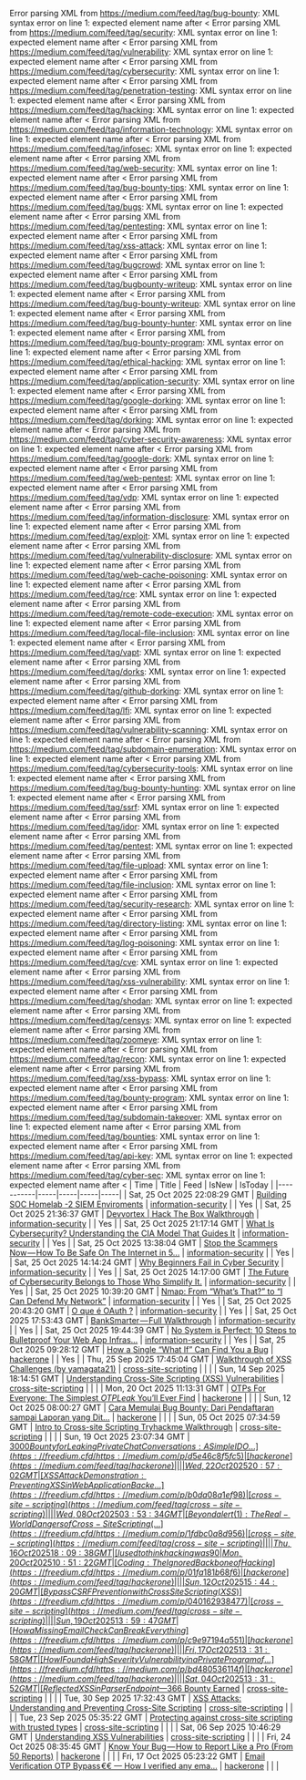 Error parsing XML from https://medium.com/feed/tag/bug-bounty: XML syntax error on line 1: expected element name after <
Error parsing XML from https://medium.com/feed/tag/security: XML syntax error on line 1: expected element name after <
Error parsing XML from https://medium.com/feed/tag/vulnerability: XML syntax error on line 1: expected element name after <
Error parsing XML from https://medium.com/feed/tag/cybersecurity: XML syntax error on line 1: expected element name after <
Error parsing XML from https://medium.com/feed/tag/penetration-testing: XML syntax error on line 1: expected element name after <
Error parsing XML from https://medium.com/feed/tag/hacking: XML syntax error on line 1: expected element name after <
Error parsing XML from https://medium.com/feed/tag/information-technology: XML syntax error on line 1: expected element name after <
Error parsing XML from https://medium.com/feed/tag/infosec: XML syntax error on line 1: expected element name after <
Error parsing XML from https://medium.com/feed/tag/web-security: XML syntax error on line 1: expected element name after <
Error parsing XML from https://medium.com/feed/tag/bug-bounty-tips: XML syntax error on line 1: expected element name after <
Error parsing XML from https://medium.com/feed/tag/bugs: XML syntax error on line 1: expected element name after <
Error parsing XML from https://medium.com/feed/tag/pentesting: XML syntax error on line 1: expected element name after <
Error parsing XML from https://medium.com/feed/tag/xss-attack: XML syntax error on line 1: expected element name after <
Error parsing XML from https://medium.com/feed/tag/bugcrowd: XML syntax error on line 1: expected element name after <
Error parsing XML from https://medium.com/feed/tag/bugbounty-writeup: XML syntax error on line 1: expected element name after <
Error parsing XML from https://medium.com/feed/tag/bug-bounty-writeup: XML syntax error on line 1: expected element name after <
Error parsing XML from https://medium.com/feed/tag/bug-bounty-hunter: XML syntax error on line 1: expected element name after <
Error parsing XML from https://medium.com/feed/tag/bug-bounty-program: XML syntax error on line 1: expected element name after <
Error parsing XML from https://medium.com/feed/tag/ethical-hacking: XML syntax error on line 1: expected element name after <
Error parsing XML from https://medium.com/feed/tag/application-security: XML syntax error on line 1: expected element name after <
Error parsing XML from https://medium.com/feed/tag/google-dorking: XML syntax error on line 1: expected element name after <
Error parsing XML from https://medium.com/feed/tag/dorking: XML syntax error on line 1: expected element name after <
Error parsing XML from https://medium.com/feed/tag/cyber-security-awareness: XML syntax error on line 1: expected element name after <
Error parsing XML from https://medium.com/feed/tag/google-dork: XML syntax error on line 1: expected element name after <
Error parsing XML from https://medium.com/feed/tag/web-pentest: XML syntax error on line 1: expected element name after <
Error parsing XML from https://medium.com/feed/tag/vdp: XML syntax error on line 1: expected element name after <
Error parsing XML from https://medium.com/feed/tag/information-disclosure: XML syntax error on line 1: expected element name after <
Error parsing XML from https://medium.com/feed/tag/exploit: XML syntax error on line 1: expected element name after <
Error parsing XML from https://medium.com/feed/tag/vulnerability-disclosure: XML syntax error on line 1: expected element name after <
Error parsing XML from https://medium.com/feed/tag/web-cache-poisoning: XML syntax error on line 1: expected element name after <
Error parsing XML from https://medium.com/feed/tag/rce: XML syntax error on line 1: expected element name after <
Error parsing XML from https://medium.com/feed/tag/remote-code-execution: XML syntax error on line 1: expected element name after <
Error parsing XML from https://medium.com/feed/tag/local-file-inclusion: XML syntax error on line 1: expected element name after <
Error parsing XML from https://medium.com/feed/tag/vapt: XML syntax error on line 1: expected element name after <
Error parsing XML from https://medium.com/feed/tag/dorks: XML syntax error on line 1: expected element name after <
Error parsing XML from https://medium.com/feed/tag/github-dorking: XML syntax error on line 1: expected element name after <
Error parsing XML from https://medium.com/feed/tag/lfi: XML syntax error on line 1: expected element name after <
Error parsing XML from https://medium.com/feed/tag/vulnerability-scanning: XML syntax error on line 1: expected element name after <
Error parsing XML from https://medium.com/feed/tag/subdomain-enumeration: XML syntax error on line 1: expected element name after <
Error parsing XML from https://medium.com/feed/tag/cybersecurity-tools: XML syntax error on line 1: expected element name after <
Error parsing XML from https://medium.com/feed/tag/bug-bounty-hunting: XML syntax error on line 1: expected element name after <
Error parsing XML from https://medium.com/feed/tag/ssrf: XML syntax error on line 1: expected element name after <
Error parsing XML from https://medium.com/feed/tag/idor: XML syntax error on line 1: expected element name after <
Error parsing XML from https://medium.com/feed/tag/pentest: XML syntax error on line 1: expected element name after <
Error parsing XML from https://medium.com/feed/tag/file-upload: XML syntax error on line 1: expected element name after <
Error parsing XML from https://medium.com/feed/tag/file-inclusion: XML syntax error on line 1: expected element name after <
Error parsing XML from https://medium.com/feed/tag/security-research: XML syntax error on line 1: expected element name after <
Error parsing XML from https://medium.com/feed/tag/directory-listing: XML syntax error on line 1: expected element name after <
Error parsing XML from https://medium.com/feed/tag/log-poisoning: XML syntax error on line 1: expected element name after <
Error parsing XML from https://medium.com/feed/tag/cve: XML syntax error on line 1: expected element name after <
Error parsing XML from https://medium.com/feed/tag/xss-vulnerability: XML syntax error on line 1: expected element name after <
Error parsing XML from https://medium.com/feed/tag/shodan: XML syntax error on line 1: expected element name after <
Error parsing XML from https://medium.com/feed/tag/censys: XML syntax error on line 1: expected element name after <
Error parsing XML from https://medium.com/feed/tag/zoomeye: XML syntax error on line 1: expected element name after <
Error parsing XML from https://medium.com/feed/tag/recon: XML syntax error on line 1: expected element name after <
Error parsing XML from https://medium.com/feed/tag/xss-bypass: XML syntax error on line 1: expected element name after <
Error parsing XML from https://medium.com/feed/tag/bounty-program: XML syntax error on line 1: expected element name after <
Error parsing XML from https://medium.com/feed/tag/subdomain-takeover: XML syntax error on line 1: expected element name after <
Error parsing XML from https://medium.com/feed/tag/bounties: XML syntax error on line 1: expected element name after <
Error parsing XML from https://medium.com/feed/tag/api-key: XML syntax error on line 1: expected element name after <
Error parsing XML from https://medium.com/feed/tag/cyber-sec: XML syntax error on line 1: expected element name after <
| Time | Title | Feed | IsNew | IsToday |
|-----------|-----|-----|-----|-----|
| Sat, 25 Oct 2025 22:08:29 GMT | [Building SOC Homelab -2 SIEM Enviroments](https://freedium.cfd/https://medium.com/p/8e76b9853980) | [information-security](https://medium.com/feed/tag/information-security) |  | Yes |
| Sat, 25 Oct 2025 21:36:37 GMT | [Devvortex  \| Hack The Box Walkthrough](https://freedium.cfd/https://medium.com/p/d07e9e21f239) | [information-security](https://medium.com/feed/tag/information-security) |  | Yes |
| Sat, 25 Oct 2025 21:17:14 GMT | [What Is Cybersecurity? Understanding the CIA Model That Guides It](https://freedium.cfd/https://medium.com/p/4dfacbca399b) | [information-security](https://medium.com/feed/tag/information-security) |  | Yes |
| Sat, 25 Oct 2025 13:38:04 GMT | [Stop the Scammers Now — How To Be Safe On The Internet in 5...](https://freedium.cfd/https://medium.com/p/3fb3d81b9153) | [information-security](https://medium.com/feed/tag/information-security) |  | Yes |
| Sat, 25 Oct 2025 14:14:24 GMT | [Why Beginners Fail in Cyber Security](https://freedium.cfd/https://medium.com/p/0a6b540f3201) | [information-security](https://medium.com/feed/tag/information-security) |  | Yes |
| Sat, 25 Oct 2025 14:17:00 GMT | [The Future of Cybersecurity Belongs to Those Who Simplify It.](https://freedium.cfd/https://medium.com/p/e83902e272a7) | [information-security](https://medium.com/feed/tag/information-security) |  | Yes |
| Sat, 25 Oct 2025 10:39:20 GMT | [Nmap: From “What’s That?” to “I Can Defend My Network”](https://freedium.cfd/https://medium.com/p/6f9fb255bb4e) | [information-security](https://medium.com/feed/tag/information-security) |  | Yes |
| Sat, 25 Oct 2025 20:43:20 GMT | [O que é OAuth ?](https://freedium.cfd/https://medium.com/p/2468412fe2d1) | [information-security](https://medium.com/feed/tag/information-security) |  | Yes |
| Sat, 25 Oct 2025 17:53:43 GMT | [BankSmarter — Full Walkthrough](https://freedium.cfd/https://medium.com/p/b4089c2a50fc) | [information-security](https://medium.com/feed/tag/information-security) |  | Yes |
| Sat, 25 Oct 2025 19:44:39 GMT | [No System is Perfect: 10 Steps to Bulletproof Your Web App Infras...](https://freedium.cfd/https://medium.com/p/df1afdb9cd73) | [information-security](https://medium.com/feed/tag/information-security) |  | Yes |
| Sat, 25 Oct 2025 09:28:12 GMT | [How a Single “What If” Can Find You a Bug](https://freedium.cfd/https://medium.com/p/665b96c1e909) | [hackerone](https://medium.com/feed/tag/hackerone) |  | Yes |
| Thu, 25 Sep 2025 17:45:04 GMT | [Walkthrough of XSS Challenges (by yamagata21)](https://freedium.cfd/https://medium.com/p/6e43c388235f) | [cross-site-scripting](https://medium.com/feed/tag/cross-site-scripting) |  |  |
| Sun, 14 Sep 2025 18:14:51 GMT | [Understanding Cross-Site Scripting (XSS) Vulnerabilities](https://freedium.cfd/https://medium.com/p/5a49375867f1) | [cross-site-scripting](https://medium.com/feed/tag/cross-site-scripting) |  |  |
| Mon, 20 Oct 2025 11:13:31 GMT | [OTPs For Everyone: The Simplest $OTP Leak$ You’ll Ever Find](https://freedium.cfd/https://medium.com/p/5ff2d7d9c812) | [hackerone](https://medium.com/feed/tag/hackerone) |  |  |
| Sun, 12 Oct 2025 08:00:27 GMT | [Cara Memulai Bug Bounty: Dari Pendaftaran sampai Laporan yang Dit...](https://freedium.cfd/https://medium.com/p/5e8aad8bd493) | [hackerone](https://medium.com/feed/tag/hackerone) |  |  |
| Sun, 05 Oct 2025 07:34:59 GMT | [Intro to Cross-site Scripting Tryhackme Walkthrough](https://freedium.cfd/https://medium.com/p/88cf18ca2a99) | [cross-site-scripting](https://medium.com/feed/tag/cross-site-scripting) |  |  |
| Sun, 19 Oct 2025 23:07:34 GMT | [$3000 Bounty for Leaking Private Chat Conversations: A Simple IDO...](https://freedium.cfd/https://medium.com/p/d5e46c8f5fc5) | [hackerone](https://medium.com/feed/tag/hackerone) |  |  |
| Wed, 22 Oct 2025 20:57:02 GMT | [XSS Attack Demonstration: Preventing XSS in Web Application Backe...](https://freedium.cfd/https://medium.com/p/b0da08a1ef98) | [cross-site-scripting](https://medium.com/feed/tag/cross-site-scripting) |  |  |
| Wed, 08 Oct 2025 03:53:34 GMT | [Beyond alert(1): The Real-World Dangers of Cross-Site Scripting (...](https://freedium.cfd/https://medium.com/p/1fdbc0a8d956) | [cross-site-scripting](https://medium.com/feed/tag/cross-site-scripting) |  |  |
| Thu, 16 Oct 2025 18:09:38 GMT | [I used to think hacking was 90% typing and 10% staring at error m...](https://freedium.cfd/https://medium.com/p/ccd74afe5a14) | [hackerone](https://medium.com/feed/tag/hackerone) |  |  |
| Mon, 20 Oct 2025 10:51:22 GMT | [Coding: The Ignored Backbone of Hacking](https://freedium.cfd/https://medium.com/p/01fa181b68f6) | [hackerone](https://medium.com/feed/tag/hackerone) |  |  |
| Sun, 12 Oct 2025 15:44:20 GMT | [Bypass CSRF Prevention with Cross Site Scripting (XSS)](https://freedium.cfd/https://medium.com/p/040162938477) | [cross-site-scripting](https://medium.com/feed/tag/cross-site-scripting) |  |  |
| Sun, 19 Oct 2025 13:59:47 GMT | [How a Missing Email Check Can Break Everything](https://freedium.cfd/https://medium.com/p/c9e97194a551) | [hackerone](https://medium.com/feed/tag/hackerone) |  |  |
| Fri, 17 Oct 2025 13:31:58 GMT | [How I Found a High Severity Vulnerability in a Private Program of...](https://freedium.cfd/https://medium.com/p/bd480536114f) | [hackerone](https://medium.com/feed/tag/hackerone) |  |  |
| Sat, 04 Oct 2025 13:31:52 GMT | [Reflected XSS in Parser Endpoint — $366 Bounty Earned](https://freedium.cfd/https://medium.com/p/28ca95251ab2) | [cross-site-scripting](https://medium.com/feed/tag/cross-site-scripting) |  |  |
| Tue, 30 Sep 2025 17:32:43 GMT | [XSS Attacks: Understanding and Preventing Cross-Site Scripting](https://freedium.cfd/https://medium.com/p/cf2a2027bc59) | [cross-site-scripting](https://medium.com/feed/tag/cross-site-scripting) |  |  |
| Tue, 23 Sep 2025 05:35:22 GMT | [Protecting against cross-site scripting with trusted types](https://freedium.cfd/https://medium.com/p/94f0b3c32129) | [cross-site-scripting](https://medium.com/feed/tag/cross-site-scripting) |  |  |
| Sat, 06 Sep 2025 10:46:29 GMT | [Understanding XSS Vulnerabilities](https://freedium.cfd/https://medium.com/p/8ddc5aadeb37) | [cross-site-scripting](https://medium.com/feed/tag/cross-site-scripting) |  |  |
| Fri, 24 Oct 2025 08:35:45 GMT | [Know Your Bug — How to Report Like a Pro (From 50 Reports)](https://freedium.cfd/https://medium.com/p/9a96d66e346f) | [hackerone](https://medium.com/feed/tag/hackerone) |  |  |
| Fri, 17 Oct 2025 05:23:22 GMT | [Email Verification OTP Bypass €€ — How I verified any ema...](https://freedium.cfd/https://medium.com/p/470cec0dbca5) | [hackerone](https://medium.com/feed/tag/hackerone) |  |  |
